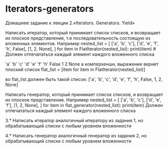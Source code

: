 # Iterators-generators
Домашнее задание к лекции 2.«Iterators. Generators. Yield»

Написать итератор, который принимает список списков, и возвращает их плоское представление, т.е последовательность состоящую из вложенных элементов. Например
nested_list = [
	['a', 'b', 'c'],
	['d', 'e', 'f', 'h', False],
	[1, 2, None],
]
for item in FlatIterator(nested_list):
	print(item) #  
Должен отпечататься каждый элемент каждого вложенного списка

'a' 
'b' 
'c' 
'd'
'e'
'f'
'h'
False
1
2
None
а комперхеншн, выражение вернет плоский список flat_list = [item for item in FlatIterator(nested_list)]

во flat_list должен быть такой список: ['a', 'b', 'c', 'd', 'e', 'f', 'h', False, 1, 2, None]

Написать генератор, который принимает список списков, и возвращает их плоское представление. Например
nested_list = [
	['a', 'b', 'c'],
	['d', 'e', 'f'],
	[1, 2, None],
]
for item in  flat_generator(nested_list):
	print(item)
Должен отпечататься каждый элемент каждого вложенного списка

3.* Написать итератор аналогичный итератору из задания 1, но обрабатывающий списки с любым уровнем вложенности

4.* Написать генератор аналогичный генератор из задания 2, но обрабатывающий списки с любым уровнем вложенности

